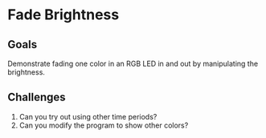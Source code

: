 # Fade Brightness

## Goals

Demonstrate fading one color in an RGB LED in and out by manipulating the brightness.

## Challenges

1. Can you try out using other time periods?
2. Can you modify the program to show other colors?
